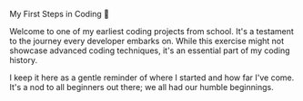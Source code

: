 My First Steps in Coding 🚀

Welcome to one of my earliest coding projects from school. It's a testament to the journey every developer embarks on. While this exercise might not showcase advanced coding techniques, it's an essential part of my coding history.

I keep it here as a gentle reminder of where I started and how far I've come. It's a nod to all beginners out there; we all had our humble beginnings.
